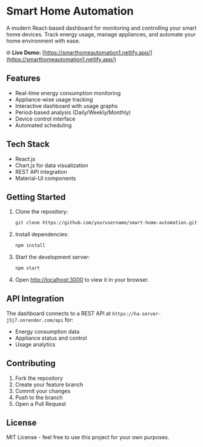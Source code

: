 # Smart Home Automation

A modern React-based dashboard for monitoring and controlling your smart home devices. Track energy usage, manage appliances, and automate your home environment with ease.

🌐 **Live Demo:** [https://smarthomeautomation1.netlify.app/](https://smarthomeautomation1.netlify.app/)

## Features

- Real-time energy consumption monitoring
- Appliance-wise usage tracking
- Interactive dashboard with usage graphs
- Period-based analysis (Daily/Weekly/Monthly)
- Device control interface
- Automated scheduling

## Tech Stack

- React.js
- Chart.js for data visualization
- REST API integration
- Material-UI components

## Getting Started

1. Clone the repository:
   ```bash
   git clone https://github.com/yourusername/smart-home-automation.git
   ```

2. Install dependencies:
   ```bash
   npm install
   ```

3. Start the development server:
   ```bash
   npm start
   ```

4. Open [http://localhost:3000](http://localhost:3000) to view it in your browser.

## API Integration

The dashboard connects to a REST API at `https://ha-server-j5j7.onrender.com/api` for:
- Energy consumption data
- Appliance status and control
- Usage analytics

## Contributing

1. Fork the repository
2. Create your feature branch
3. Commit your changes
4. Push to the branch
5. Open a Pull Request

## License

MIT License - feel free to use this project for your own purposes.
